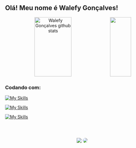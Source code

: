 ## Olá! Meu nome é Walefy Gonçalves!

<div align="center">
  <img width="49%" height="195px" src="https://github-readme-stats.vercel.app/api?username=walefy&show_icons=true&count_private=true&hide_border=true&theme=dracula" alt="Walefy Gonçalves github stats" /> 
  <img width="37%" height="195px" src="https://github-readme-stats.vercel.app/api/top-langs/?username=walefy&layout=compact&hide=css,html&hide_progress=false&hide_border=true&count_private=true&theme=dracula" />
</div>

### Codando com:

[![My Skills](https://skillicons.dev/icons?i=ts,js,python,docker,git)](https://skillicons.dev)

[![My Skills](https://skillicons.dev/icons?i=nodejs,jest,mysql,mongo,sequelize,prisma)](https://skillicons.dev)

[![My Skills](https://skillicons.dev/icons?i=react,redux,vitest,html,css)](https://skillicons.dev)

&nbsp; <!-- space -->
&nbsp; <!-- space -->

## 
<div align="center"> 
  <a href="mailto:walefyd1@gmail.com"><img src="https://img.shields.io/badge/-Gmail-%23333?style=for-the-badge&logo=gmail&logoColor=white"></a>
  <a href="https://www.linkedin.com/in/walefy/"><img src="https://img.shields.io/badge/-LinkedIn-%230077B5?style=for-the-badge&logo=linkedin&logoColor=white" style="border-radius: 30px" target="_blank"></a> 
</div>
